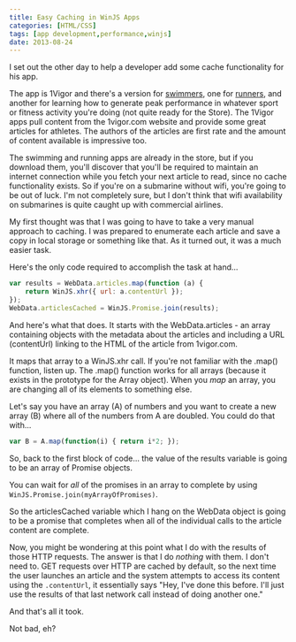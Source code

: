 ```yaml
---
title: Easy Caching in WinJS Apps
categories: [HTML/CSS]
tags: [app development,performance,winjs]
date: 2013-08-24
---
```


I set out the other day to help a developer add some cache functionality for his app.

The app is 1Vigor and there&#39;s a version for [swimmers](http://apps.microsoft.com/windows/en-us/app/f616e79d-42b6-4acb-bf62-4d99a119c0db), one for [runners](http://apps.microsoft.com/windows/en-us/app/f9d94f63-4ce4-4683-9f06-a1bf1f941e67), and another for learning how to generate peak performance in whatever sport or fitness activity you&#39;re doing (not quite ready for the Store). The 1Vigor apps pull content from the 1vigor.com website and provide some great articles for athletes. The authors of the articles are first rate and the amount of content available is impressive too.

The swimming and running apps are already in the store, but if you download them, you&#39;ll discover that you&#39;ll be required to maintain an internet connection while you fetch your next article to read, since no cache functionality exists. So if you&#39;re on a submarine without wifi, you&#39;re going to be out of luck. I&#39;m not completely sure, but I don&#39;t think that wifi availability on submarines is quite caught up with commercial airlines.

My first thought was that I was going to have to take a very manual approach to caching. I was prepared to enumerate each article and save a copy in local storage or something like that. As it turned out, it was a much easier task.

Here&#39;s the only code required to accomplish the task at hand...

``` js
var results = WebData.articles.map(function (a) {
    return WinJS.xhr({ url: a.contentUrl });
});
WebData.articlesCached = WinJS.Promise.join(results);
```

And here&#39;s what that does. It starts with the WebData.articles - an array containing objects with the metadata about the articles and including a URL (contentUrl) linking to the HTML of the article from 1vigor.com.

It maps that array to a WinJS.xhr call. If you&#39;re not familiar with the .map() function, listen up. The .map() function works for all arrays (because it exists in the prototype for the Array object). When you _map_ an array, you are changing all of its elements to something else.

Let&#39;s say you have an array (A) of numbers and you want to create a new array (B) where all of the numbers from A are doubled. You could do that with...

``` js
var B = A.map(function(i) { return i*2; });
```

So, back to the first block of code... the value of the results variable is going to be an array of Promise objects.

You can wait for _all_ of the promises in an array to complete by using `WinJS.Promise.join(myArrayOfPromises)`.

So the articlesCached variable which I hang on the WebData object is going to be a promise that completes when all of the individual calls to the article content are complete.

Now, you might be wondering at this point what I do with the results of those HTTP requests. The answer is that I do _nothing_ with them. I don&#39;t need to. GET requests over HTTP are cached by default, so the next time the user launches an article and the system attempts to access its content using the `.contentUrl`, it essentially says &quot;Hey, I&#39;ve done this before. I&#39;ll just use the results of that last network call instead of doing another one.&quot;

And that&#39;s all it took.

Not bad, eh?